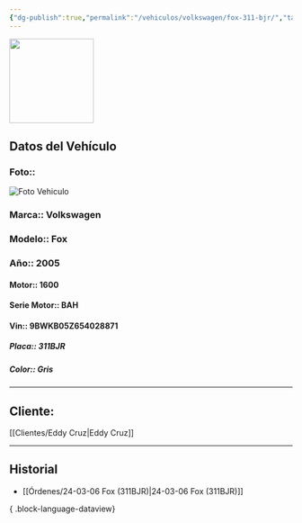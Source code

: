 ```yaml
---
{"dg-publish":true,"permalink":"/vehiculos/volkswagen/fox-311-bjr/","tags":["Vw"]}
---
```


<img src="https://lh3.googleusercontent.com/d/137fl3TIZ0-PU8b-Pt0bsjclwHub_u78G" width="150">

## Datos del Vehículo 
### Foto:: 
<img src="https://lh3.googleusercontent.com/d/" Alt="Foto Vehiculo">

### Marca:: Volkswagen 
### Modelo:: Fox
### Año:: 2005
#### Motor:: 1600
#### Serie Motor:: BAH
#### Vin:: 9BWKB05Z654028871
##### Placa:: 311BJR
##### Color:: Gris
---

## Cliente:

[[Clientes/Eddy Cruz\|Eddy Cruz]]

---

## Historial

- [[Órdenes/24-03-06 Fox (311BJR)\|24-03-06 Fox (311BJR)]]

{ .block-language-dataview} 